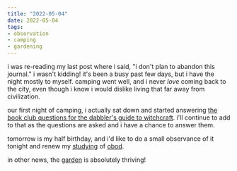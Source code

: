 ```yaml
---
title: "2022-05-04"
date: 2022-05-04
tags:
- observation
- camping
- gardening
---
```


i was re-reading my last post where i said, "i don't plan to abandon this journal." i wasn't kidding! it's been a busy past few days, but i have the night mostly to myself. camping went well, and i never _love_ coming back to the city, even though i know i would dislike living that far away from civilization.

our first night of camping, i actually sat down and started answering [the book club questions for the dabbler's guide to witchcraft](book%20club/the%20dabbler's%20guide%20to%20witchcraft.md). i'll continue to add to that as the questions are asked and i have a chance to answer them.

tomorrow is my half birthday, and i'd like to do a small observance of it tonight and renew my [studying](study.md) of [obod](obod.md).

in other news, the [garden](garden.md) is absolutely thriving!